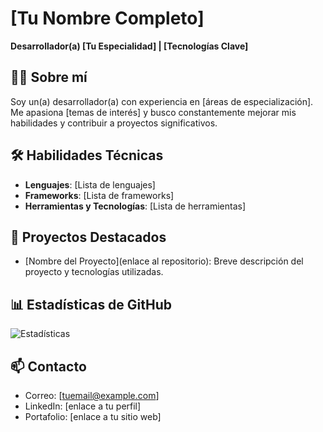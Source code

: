 # [Tu Nombre Completo]

**Desarrollador(a) [Tu Especialidad] | [Tecnologías Clave]**

## 🧑‍💼 Sobre mí

Soy un(a) desarrollador(a) con experiencia en [áreas de especialización]. Me apasiona [temas de interés] y busco constantemente mejorar mis habilidades y contribuir a proyectos significativos.

## 🛠 Habilidades Técnicas

- **Lenguajes**: [Lista de lenguajes]
- **Frameworks**: [Lista de frameworks]
- **Herramientas y Tecnologías**: [Lista de herramientas]

## 📂 Proyectos Destacados

- [Nombre del Proyecto](enlace al repositorio): Breve descripción del proyecto y tecnologías utilizadas.

## 📊 Estadísticas de GitHub

![Estadísticas](https://github-readme-stats.vercel.app/api?username=tuusuario&show_icons=true&theme=default)

## 📫 Contacto

- Correo: [tuemail@example.com]
- LinkedIn: [enlace a tu perfil]
- Portafolio: [enlace a tu sitio web]
